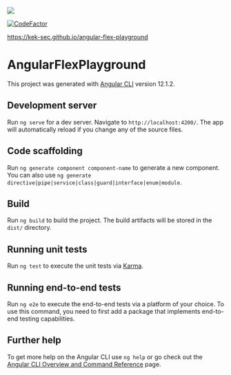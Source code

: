 
<img src="https://app.travis-ci.com/kek-Sec/angular-flex-playground.svg?branch=main">

[![CodeFactor](https://www.codefactor.io/repository/github/kek-sec/angular-flex-playground/badge)](https://www.codefactor.io/repository/github/kek-sec/angular-flex-playground)

https://kek-sec.github.io/angular-flex-playground

# AngularFlexPlayground

This project was generated with [Angular CLI](https://github.com/angular/angular-cli) version 12.1.2.

## Development server

Run `ng serve` for a dev server. Navigate to `http://localhost:4200/`. The app will automatically reload if you change any of the source files.

## Code scaffolding

Run `ng generate component component-name` to generate a new component. You can also use `ng generate directive|pipe|service|class|guard|interface|enum|module`.

## Build

Run `ng build` to build the project. The build artifacts will be stored in the `dist/` directory.

## Running unit tests

Run `ng test` to execute the unit tests via [Karma](https://karma-runner.github.io).

## Running end-to-end tests

Run `ng e2e` to execute the end-to-end tests via a platform of your choice. To use this command, you need to first add a package that implements end-to-end testing capabilities.

## Further help

To get more help on the Angular CLI use `ng help` or go check out the [Angular CLI Overview and Command Reference](https://angular.io/cli) page.
